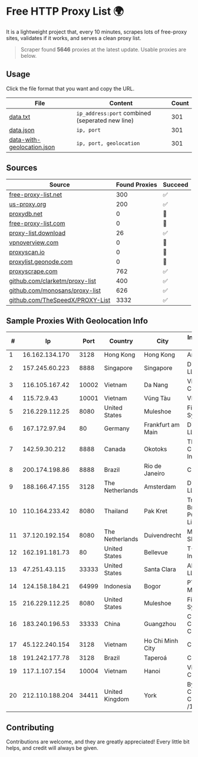 
# Free HTTP Proxy List 🌍

It is a lightweight project that, every 10 minutes, scrapes lots of free-proxy sites, validates if it works, and serves a clean proxy list.


> Scraper found **5646** proxies at the latest update. Usable proxies are below.

## Usage

Click the file format that you want and copy the URL.


|File|Content|Count|
|----|-------|-----|
|[data.txt](https://raw.githubusercontent.com/themiralay/Proxy-List-World/master/data.txt)|`ip_address:port` combined (seperated new line)|301|
|[data.json](https://raw.githubusercontent.com/themiralay/Proxy-List-World/master/data.json)|`ip, port`|301|
|[data-with-geolocation.json](https://raw.githubusercontent.com/themiralay/Proxy-List-World/master/data-with-geolocation.json)|`ip, port, geolocation`|301|

## Sources

|Source|Found Proxies|Succeed|
|------|-------------|-------|
|[free-proxy-list.net](https://free-proxy-list.net)|300|✅|
|[us-proxy.org](https://www.us-proxy.org)|200|✅|
|[proxydb.net](http://proxydb.net)|0|🚫|
|[free-proxy-list.com](https://free-proxy-list.com/?page=&port=&type%5B%5D=http&type%5B%5D=https&up_time=0&search=Search)|0|🚫|
|[proxy-list.download](https://www.proxy-list.download/HTTP)|26|✅|
|[vpnoverview.com](https://vpnoverview.com/privacy/anonymous-browsing/free-proxy-servers)|0|🚫|
|[proxyscan.io](https://www.proxyscan.io)|0|🚫|
|[proxylist.geonode.com](https://proxylist.geonode.com/api/proxy-list?limit=300&page=1&sort_by=lastChecked&sort_type=desc&protocols=http,https)|0|🚫|
|[proxyscrape.com](https://api.proxyscrape.com/v2/?request=displayproxies&protocol=http&timeout=10000&country=all&ssl=all&anonymity=all)|762|✅|
|[github.com/clarketm/proxy-list](https://raw.githubusercontent.com/clarketm/proxy-list/master/proxy-list-raw.txt)|400|✅|
|[github.com/monosans/proxy-list](https://raw.githubusercontent.com/monosans/proxy-list/main/proxies/http.txt)|626|✅|
|[github.com/TheSpeedX/PROXY-List](https://raw.githubusercontent.com/TheSpeedX/PROXY-List/master/http.txt)|3332|✅|


## Sample Proxies With Geolocation Info

|#|Ip|Port|Country|City|Internet Service Provider|
|-|--|----|-------|----|-------------------------|
|1|16.162.134.170|3128|Hong Kong|Hong Kong|Amazon.com|
|2|157.245.60.223|8888|Singapore|Singapore|DigitalOcean, LLC|
|3|116.105.167.42|10002|Vietnam|Da Nang|Viettel Corporation|
|4|115.72.9.43|10001|Vietnam|Vũng Tàu|VIETELmetro|
|5|216.229.112.25|8080|United States|Muleshoe|Five Area Systems, LLC|
|6|167.172.97.94|80|Germany|Frankfurt am Main|DigitalOcean, LLC|
|7|142.59.30.212|8888|Canada|Okotoks|TELUS Communications Inc|
|8|200.174.198.86|8888|Brazil|Rio de Janeiro|Claro S.A|
|9|188.166.47.155|3128|The Netherlands|Amsterdam|DigitalOcean, LLC|
|10|110.164.233.42|8080|Thailand|Pak Kret|Triple T Broadband Public Company Limited|
|11|37.120.192.154|8080|The Netherlands|Duivendrecht|M247 Europe SRL|
|12|162.191.181.73|80|United States|Bellevue|T-Mobile USA, Inc.|
|13|47.251.43.115|33333|United States|Santa Clara|Alibaba Cloud LLC|
|14|124.158.184.21|64999|Indonesia|Bogor|PT Jala Lintas Media|
|15|216.229.112.25|8080|United States|Muleshoe|Five Area Systems, LLC|
|16|183.240.196.53|33333|China|Guangzhou|China Mobile Communications Corporation|
|17|45.122.240.154|3128|Vietnam|Ho Chi Minh City|CMCTELECOM|
|18|191.242.177.78|3128|Brazil|Taperoá|Conect Telecom|
|19|117.1.107.154|10004|Vietnam|Hanoi|Viettel Corporation|
|20|212.110.188.204|34411|United Kingdom|York|Bytemark Computer Consulting Ltd /19|



## Contributing

Contributions are welcome, and they are greatly appreciated! Every
little bit helps, and credit will always be given.

